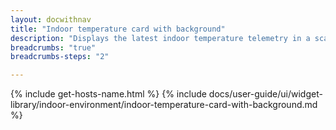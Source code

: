 ```yaml
---
layout: docwithnav
title: "Indoor temperature card with background"
description: "Displays the latest indoor temperature telemetry in a scalable rectangle card with the background image."
breadcrumbs: "true"
breadcrumbs-steps: "2"

---
```

{% include get-hosts-name.html %}
{% include docs/user-guide/ui/widget-library/indoor-environment/indoor-temperature-card-with-background.md %}
